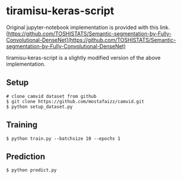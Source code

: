 # tiramisu-keras-script

Original jupyter-notebook implementation is provided with this link.
[https://github.com/TOSHISTATS/Semantic-segmentation-by-Fully-Convolutional-DenseNet](https://github.com/TOSHISTATS/Semantic-segmentation-by-Fully-Convolutional-DenseNet)

tiramisu-keras-script is a slightly modified version of the above implementation.

## Setup

```
# clone camvid dataset from github
$ git clone https://github.com/mostafaizz/camvid.git
$ python setup_dataset.py
```

## Training

```
$ python train.py --batchsize 10 --epochs 1
```

## Prediction

```
$ python predict.py
```

